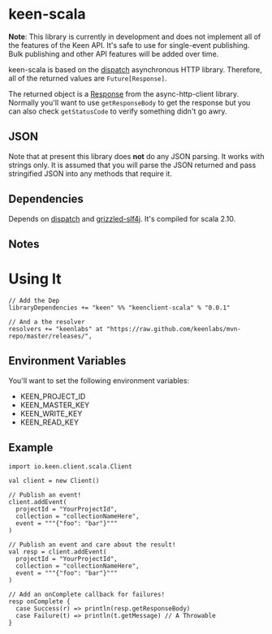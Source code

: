 # keen-scala

**Note**: This library is currently in development and does not implement all of the features of the Keen API.
It's safe to use for single-event publishing. Bulk publishing and other API features will be added over time.

keen-scala is based on the [dispatch](http://dispatch.databinder.net/Dispatch.html)
asynchronous HTTP library. Therefore, all of the returned values are
`Future[Response]`.

The returned object is a [Response](http://sonatype.github.io/async-http-client/apidocs/reference/com/ning/http/client/Response.html)
from the async-http-client library. Normally you'll want to use `getResponseBody`
to get the response but you can also check `getStatusCode` to verify something
didn't go awry.

## JSON

Note that at present this library does **not** do any JSON parsing. It works with strings only. It is
assumed that you will parse the JSON returned and pass stringified JSON into any methods that
require it.

## Dependencies

Depends on [dispatch](http://dispatch.databinder.net/Dispatch.html) and
[grizzled-slf4j](http://software.clapper.org/grizzled-slf4j/). It's compiled for
scala 2.10.

## Notes

# Using It

```
// Add the Dep
libraryDependencies += "keen" %% "keenclient-scala" % "0.0.1"

// And a the resolver
resolvers += "keenlabs" at "https://raw.github.com/keenlabs/mvn-repo/master/releases/",
```

## Environment Variables

You'll want to set the following environment variables:

* KEEN_PROJECT_ID
* KEEN_MASTER_KEY
* KEEN_WRITE_KEY
* KEEN_READ_KEY

## Example

```
import io.keen.client.scala.Client

val client = new Client()

// Publish an event!
client.addEvent(
  projectId = "YourProjectId",
  collection = "collectionNameHere",
  event = """{"foo": "bar"}"""
)

// Publish an event and care about the result!
val resp = client.addEvent(
  projectId = "YourProjectId",
  collection = "collectionNameHere",
  event = """{"foo": "bar"}"""
)

// Add an onComplete callback for failures!
resp onComplete {
  case Success(r) => println(resp.getResponseBody)
  case Failure(t) => println(t.getMessage) // A Throwable
}

```

